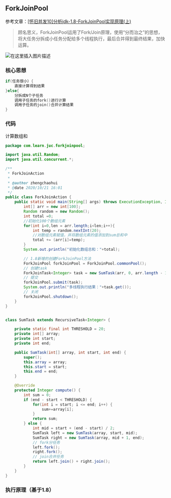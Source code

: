 ## ForkJoinPool

参考文章：[[怀旧并发10]分析jdk-1.8-ForkJoinPool实现原理(上)](https://www.jianshu.com/p/de025df55363)

> 顾名思义，ForkJoinPool运用了Fork/Join原理，使用“分而治之”的思想，将大任务分拆成小任务分配给多个线程执行，最后合并得到最终结果，加快运算。

![在这里插入图片描述](https://img-blog.csdnimg.cn/20201021162502254.png?x-oss-process=image/watermark,type_ZmFuZ3poZW5naGVpdGk,shadow_10,text_aHR0cHM6Ly9ibG9nLmNzZG4ubmV0L3dlaXhpbl80MTc5NjI1Nw==,size_16,color_FFFFFF,t_70#pic_center)

### 核心思想

```java
if(任务很小）{
    直接计算得到结果
}else{
    分拆成N个子任务
    调用子任务的fork()进行计算
    调用子任务的join()合并计算结果
}
```

### 代码

计算数组和

```java
package com.learn.juc.forkjoinpool;

import java.util.Random;
import java.util.concurrent.*;

/**
 * ForkJoinAction
 * 
 * @author zhengchaohui
 * @date 2020/10/21 16:01
 */
public class ForkJoinAction {
    public static void main(String[] args) throws ExecutionException, InterruptedException {
        int[] arr = new int[100];
        Random random = new Random();
        int total =0;
        //初始化100个数组元素
        for(int i=0,len = arr.length;i<len;i++){
            int temp = random.nextInt(20);
            //对数组元素赋值，并将数组元素的值添加到sum总和中
            total += (arr[i]=temp);
        }
        System.out.println("初始化数组总和："+total);

        // 1.8新增的创建ForkJoinPool方法
        ForkJoinPool forkJoinPool = ForkJoinPool.commonPool();
        // 创建task
        ForkJoinTask<Integer> task = new SumTask(arr, 0, arr.length - 1);
        // 提交
        forkJoinPool.submit(task);
        System.out.println("多线程执行结果："+task.get());
        // 关闭
        forkJoinPool.shutdown();
    }
}


class SumTask extends RecursiveTask<Integer> {

    private static final int THRESHOLD = 20;
    private int[] array;
    private int start;
    private int end;

    public SumTask(int[] array, int start, int end) {
        super();
        this.array = array;
        this.start = start;
        this.end = end;
    }

    @Override
    protected Integer compute() {
        int sum = 0;
        if (end - start < THRESHOLD) {
            for(int i = start; i <= end; i++) {
                sum+=array[i];
            }
            return sum;
        } else {
            int mid = start + (end - start) / 2;
            SumTask left = new SumTask(array, start, mid);
            SumTask right = new SumTask(array, mid + 1, end);
            // fork分任务
            left.fork();
            right.fork();
            // join合并任务
            return left.join() + right.join();
        }
    }
}
```

### 执行原理（基于1.8）